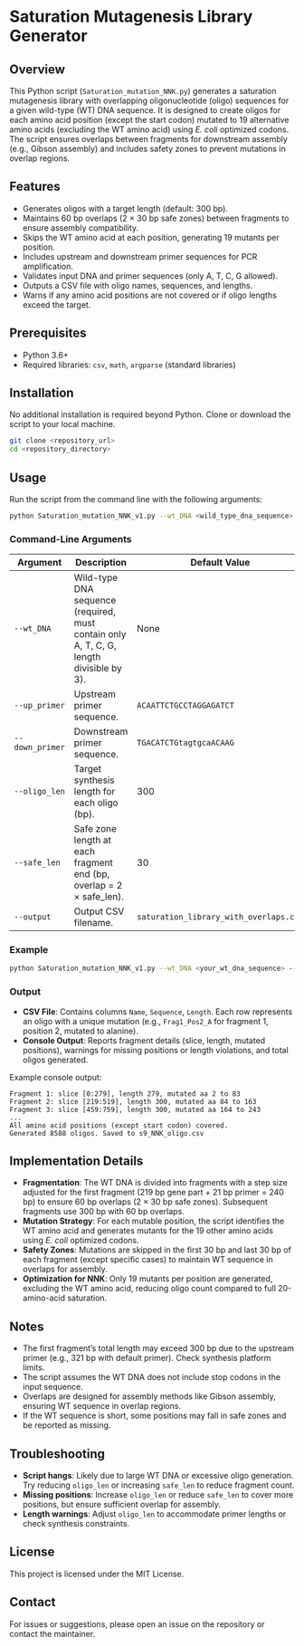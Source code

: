 # Saturation Mutagenesis Library Generator

## Overview
This Python script (`Saturation_mutation_NNK.py`) generates a saturation mutagenesis library with overlapping oligonucleotide (oligo) sequences for a given wild-type (WT) DNA sequence. It is designed to create oligos for each amino acid position (except the start codon) mutated to 19 alternative amino acids (excluding the WT amino acid) using *E. coli* optimized codons. The script ensures overlaps between fragments for downstream assembly (e.g., Gibson assembly) and includes safety zones to prevent mutations in overlap regions.

## Features
- Generates oligos with a target length (default: 300 bp).
- Maintains 60 bp overlaps (2 × 30 bp safe zones) between fragments to ensure assembly compatibility.
- Skips the WT amino acid at each position, generating 19 mutants per position.
- Includes upstream and downstream primer sequences for PCR amplification.
- Validates input DNA and primer sequences (only A, T, C, G allowed).
- Outputs a CSV file with oligo names, sequences, and lengths.
- Warns if any amino acid positions are not covered or if oligo lengths exceed the target.

## Prerequisites
- Python 3.6+
- Required libraries: `csv`, `math`, `argparse` (standard libraries)

## Installation
No additional installation is required beyond Python. Clone or download the script to your local machine.

```bash
git clone <repository_url>
cd <repository_directory>
```

## Usage
Run the script from the command line with the following arguments:

```bash
python Saturation_mutation_NNK_v1.py --wt_DNA <wild_type_dna_sequence> [options]
```

### Command-Line Arguments
| Argument         | Description                                                                 | Default Value                       |
|------------------|-----------------------------------------------------------------------------|-------------------------------------|
| `--wt_DNA`      | Wild-type DNA sequence (required, must contain only A, T, C, G, length divisible by 3). | None                                |
| `--up_primer`   | Upstream primer sequence.                                                   | `ACAATTCTGCCTAGGAGATCT`         |
| `--down_primer` | Downstream primer sequence.                                                 | `TGACATCTGtagtgcaACAAG`         |
| `--oligo_len`   | Target synthesis length for each oligo (bp).                                | 300                                 |
| `--safe_len`    | Safe zone length at each fragment end (bp, overlap = 2 × safe_len).        | 30                                  |
| `--output`      | Output CSV filename.                                                       | `saturation_library_with_overlaps.csv` |

### Example
```bash
python Saturation_mutation_NNK_v1.py --wt_DNA <your_wt_dna_sequence> --output s9_NNK_oligo.csv
```

### Output
- **CSV File**: Contains columns `Name`, `Sequence`, `Length`. Each row represents an oligo with a unique mutation (e.g., `Frag1_Pos2_A` for fragment 1, position 2, mutated to alanine).
- **Console Output**: Reports fragment details (slice, length, mutated positions), warnings for missing positions or length violations, and total oligos generated.

Example console output:
```
Fragment 1: slice [0:279], length 279, mutated aa 2 to 83
Fragment 2: slice [219:519], length 300, mutated aa 84 to 163
Fragment 3: slice [459:759], length 300, mutated aa 164 to 243
...
All amino acid positions (except start codon) covered.
Generated 8588 oligos. Saved to s9_NNK_oligo.csv
```

## Implementation Details
- **Fragmentation**: The WT DNA is divided into fragments with a step size adjusted for the first fragment (219 bp gene part + 21 bp primer = 240 bp) to ensure 60 bp overlaps (2 × 30 bp safe zones). Subsequent fragments use 300 bp with 60 bp overlaps.
- **Mutation Strategy**: For each mutable position, the script identifies the WT amino acid and generates mutants for the 19 other amino acids using *E. coli* optimized codons.
- **Safety Zones**: Mutations are skipped in the first 30 bp and last 30 bp of each fragment (except specific cases) to maintain WT sequence in overlaps for assembly.
- **Optimization for NNK**: Only 19 mutants per position are generated, excluding the WT amino acid, reducing oligo count compared to full 20-amino-acid saturation.

## Notes
- The first fragment’s total length may exceed 300 bp due to the upstream primer (e.g., 321 bp with default primer). Check synthesis platform limits.
- The script assumes the WT DNA does not include stop codons in the input sequence.
- Overlaps are designed for assembly methods like Gibson assembly, ensuring WT sequence in overlap regions.
- If the WT sequence is short, some positions may fall in safe zones and be reported as missing.

## Troubleshooting
- **Script hangs**: Likely due to large WT DNA or excessive oligo generation. Try reducing `oligo_len` or increasing `safe_len` to reduce fragment count.
- **Missing positions**: Increase `oligo_len` or reduce `safe_len` to cover more positions, but ensure sufficient overlap for assembly.
- **Length warnings**: Adjust `oligo_len` to accommodate primer lengths or check synthesis constraints.

## License
This project is licensed under the MIT License.

## Contact
For issues or suggestions, please open an issue on the repository or contact the maintainer.
